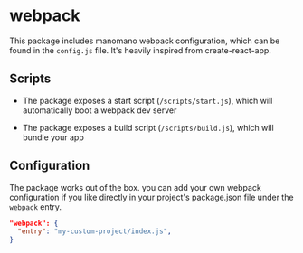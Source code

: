# webpack

This package includes manomano webpack configuration, which can be found in the `config.js` file. It's heavily inspired from create-react-app.

## Scripts

- The package exposes a start script (`/scripts/start.js`), which will automatically boot a webpack dev server

- The package exposes a build script (`/scripts/build.js`), which will bundle your app

## Configuration

The package works out of the box.
you can add your own webpack configuration if you like directly in your project's package.json file under the `webpack` entry.

```json
"webpack": {
  "entry": "my-custom-project/index.js",
}
```
